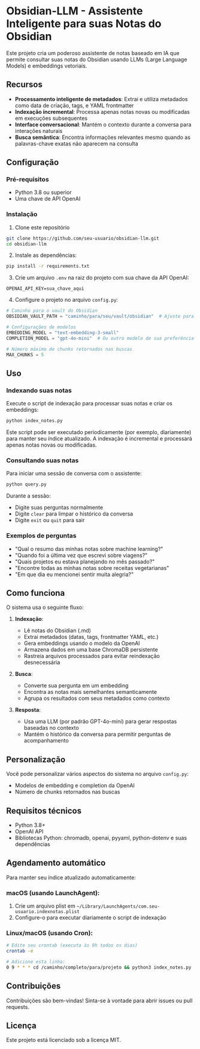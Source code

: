 # Obsidian-LLM - Assistente Inteligente para suas Notas do Obsidian

Este projeto cria um poderoso assistente de notas baseado em IA que permite consultar suas notas do Obsidian usando LLMs (Large Language Models) e embeddings vetoriais.

## Recursos

- **Processamento inteligente de metadados**: Extrai e utiliza metadados como data de criação, tags, e YAML frontmatter
- **Indexação incremental**: Processa apenas notas novas ou modificadas em execuções subsequentes
- **Interface conversacional**: Mantém o contexto durante a conversa para interações naturais
- **Busca semântica**: Encontra informações relevantes mesmo quando as palavras-chave exatas não aparecem na consulta

## Configuração

### Pré-requisitos

- Python 3.8 ou superior
- Uma chave de API OpenAI

### Instalação

1. Clone este repositório

```bash
git clone https://github.com/seu-usuario/obsidian-llm.git
cd obsidian-llm
```

2. Instale as dependências:

```bash
pip install -r requirements.txt
```

3. Crie um arquivo `.env` na raiz do projeto com sua chave da API OpenAI:

```
OPENAI_API_KEY=sua_chave_aqui
```

4. Configure o projeto no arquivo `config.py`:

```python
# Caminho para o vault do Obsidian
OBSIDIAN_VAULT_PATH = "caminho/para/seu/vault/obsidian"  # Ajuste para seu sistema

# Configurações de modelos
EMBEDDING_MODEL = "text-embedding-3-small"
COMPLETION_MODEL = "gpt-4o-mini"  # Ou outro modelo de sua preferência

# Número máximo de chunks retornados nas buscas
MAX_CHUNKS = 5
```

## Uso

### Indexando suas notas

Execute o script de indexação para processar suas notas e criar os embeddings:

```bash
python index_notes.py
```

Este script pode ser executado periodicamente (por exemplo, diariamente) para manter seu índice atualizado. A indexação é incremental e processará apenas notas novas ou modificadas.

### Consultando suas notas

Para iniciar uma sessão de conversa com o assistente:

```bash
python query.py
```

Durante a sessão:

- Digite suas perguntas normalmente
- Digite `clear` para limpar o histórico da conversa
- Digite `exit` ou `quit` para sair

### Exemplos de perguntas

- "Qual o resumo das minhas notas sobre machine learning?"
- "Quando foi a última vez que escrevi sobre viagens?"
- "Quais projetos eu estava planejando no mês passado?"
- "Encontre todas as minhas notas sobre receitas vegetarianas"
- "Em que dia eu mencionei sentir muita alegria?"

## Como funciona

O sistema usa o seguinte fluxo:

1. **Indexação**:

   - Lê notas do Obsidian (.md)
   - Extrai metadados (datas, tags, frontmatter YAML, etc.)
   - Gera embeddings usando o modelo da OpenAI
   - Armazena dados em uma base ChromaDB persistente
   - Rastreia arquivos processados para evitar reindexação desnecessária

2. **Busca**:

   - Converte sua pergunta em um embedding
   - Encontra as notas mais semelhantes semanticamente
   - Agrupa os resultados com seus metadados como contexto

3. **Resposta**:
   - Usa uma LLM (por padrão GPT-4o-mini) para gerar respostas baseadas no contexto
   - Mantém o histórico da conversa para permitir perguntas de acompanhamento

## Personalização

Você pode personalizar vários aspectos do sistema no arquivo `config.py`:

- Modelos de embedding e completion da OpenAI
- Número de chunks retornados nas buscas

## Requisitos técnicos

- Python 3.8+
- OpenAI API
- Bibliotecas Python: chromadb, openai, pyyaml, python-dotenv e suas dependências

## Agendamento automático

Para manter seu índice atualizado automaticamente:

### macOS (usando LaunchAgent):

1. Crie um arquivo plist em `~/Library/LaunchAgents/com.seu-usuario.indexnotas.plist`
2. Configure-o para executar diariamente o script de indexação

### Linux/macOS (usando Cron):

```bash
# Edite seu crontab (executa às 9h todos os dias)
crontab -e

# Adicione esta linha:
0 9 * * * cd /caminho/completo/para/projeto && python3 index_notes.py
```

## Contribuições

Contribuições são bem-vindas! Sinta-se à vontade para abrir issues ou pull requests.

## Licença

Este projeto está licenciado sob a licença MIT.

